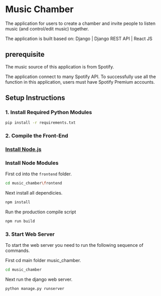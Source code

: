 # Music Chamber

The application for users to create a chamber and invite people to listen music (and control/edit music) together.

The application is built based on: Django | Django REST API | React JS

## prerequisite

The music source of this application is from Spotify. 

The application connect to many Spotify API. To successfully use all the function in this application, users must have Spotify Premium accounts.

## Setup Instructions

### 1. Install Required Python Modules

```bash
pip install -r requirements.txt
```

### 2. Compile the Front-End
### [Install Node.js](https://nodejs.org/en/)

### Install Node Modules
First cd into the ```frontend``` folder.
```bash
cd music_chamber\frontend
```
Next install all dependicies.
```bash
npm install
```

Run the production compile script
```bash
npm run build
```

### 3. Start Web Server

To start the web server you need to run the following sequence of commands.

First cd main folder music_chamber.
```bash 
cd music_chamber
```
Next run the django web server.
```bash
python manage.py runserver
```



